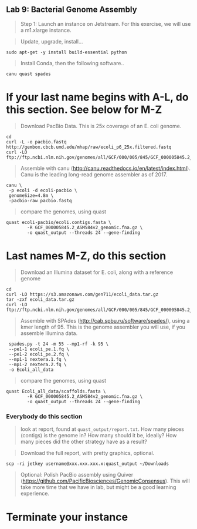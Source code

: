 Lab 9: Bacterial Genome Assembly
--

> Step 1: Launch an instance on Jetstream. For this exercise, we will use a m1.xlarge instance.

> Update, upgrade, install...

```
sudo apt-get -y install build-essential python
```

>Install Conda, then the following software..

```
canu quast spades
```


# If your last name begins with A-L, do this section. See below for M-Z

> Download PacBio Data. This is 25x coverage of an E. coli genome.

```
cd
curl -L -o pacbio.fastq http://gembox.cbcb.umd.edu/mhap/raw/ecoli_p6_25x.filtered.fastq
curl -LO ftp://ftp.ncbi.nlm.nih.gov/genomes/all/GCF/000/005/845/GCF_000005845.2_ASM584v2/GCF_000005845.2_ASM584v2_genomic.fna.gz
```


> Assemble with canu (http://canu.readthedocs.io/en/latest/index.html). Canu is the leading long-read genome assembler as of 2017.

```
canu \
 -p ecoli -d ecoli-pacbio \
 genomeSize=4.8m \
 -pacbio-raw pacbio.fastq
 ```


 > compare the genomes, using quast

 ```
 quast ecoli-pacbio/ecoli.contigs.fasta \
         -R GCF_000005845.2_ASM584v2_genomic.fna.gz \
         -o quast_output --threads 24 --gene-finding
 ```

# Last names M-Z, do this section


 > Download an Illumina dataset for E. coli, along with a reference genome

 ```
 cd
 curl -LO https://s3.amazonaws.com/gen711/ecoli_data.tar.gz
 tar -zxf ecoli_data.tar.gz
 curl -LO ftp://ftp.ncbi.nlm.nih.gov/genomes/all/GCF/000/005/845/GCF_000005845.2_ASM584v2/GCF_000005845.2_ASM584v2_genomic.fna.gz
 ```

> Assemble with SPAdes (http://cab.spbu.ru/software/spades/), using a kmer length of 95. This is the genome assembler you will use, if you assemble Illumina data.

```
 spades.py -t 24 -m 55 --mp1-rf -k 95 \
 --pe1-1 ecoli_pe.1.fq \
 --pe1-2 ecoli_pe.2.fq \
 --mp1-1 nextera.1.fq \
 --mp1-2 nextera.2.fq \
 -o Ecoli_all_data
```

> compare the genomes, using quast

```
quast Ecoli_all_data/scaffolds.fasta \
        -R GCF_000005845.2_ASM584v2_genomic.fna.gz \
        -o quast_output --threads 24 --gene-finding
```

### Everybody do this section

> look at report, found at `quast_output/report.txt`. How many pieces (contigs) is the genome in? How many should it be, ideally? How many pieces did the other strategy have as a result?

> Download the full report, with pretty graphics, optional.
```
scp -ri jetkey username@xxx.xxx.xxx.x:quast_output ~/Downloads
```

> Optional: Polish PacBio assembly using Quiver (https://github.com/PacificBiosciences/GenomicConsensus). This will take more time that we have in lab, but might be a good learning experience.

# Terminate your instance
